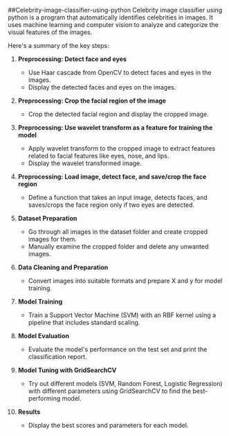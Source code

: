 ##Celebrity-image-classifier-using-python
Celebrity image classifier using python is a program that automatically identifies celebrities in images. It uses machine  learning and computer vision to analyze and categorize the visual features of the images.

Here's a summary of the key steps:

1. **Preprocessing: Detect face and eyes**
   - Use Haar cascade from OpenCV to detect faces and eyes in the images.
   - Display the detected faces and eyes on the images.

2. **Preprocessing: Crop the facial region of the image**
   - Crop the detected facial region and display the cropped image.

3. **Preprocessing: Use wavelet transform as a feature for training the model**
   - Apply wavelet transform to the cropped image to extract features related to facial features like eyes, nose, and lips.
   - Display the wavelet transformed image.

4. **Preprocessing: Load image, detect face, and save/crop the face region**
   - Define a function that takes an input image, detects faces, and saves/crops the face region only if two eyes are detected.

5. **Dataset Preparation**
   - Go through all images in the dataset folder and create cropped images for them.
   - Manually examine the cropped folder and delete any unwanted images.

6. **Data Cleaning and Preparation**
   - Convert images into suitable formats and prepare X and y for model training.

7. **Model Training**
   - Train a Support Vector Machine (SVM) with an RBF kernel using a pipeline that includes standard scaling.

8. **Model Evaluation**
   - Evaluate the model's performance on the test set and print the classification report.

9. **Model Tuning with GridSearchCV**
   - Try out different models (SVM, Random Forest, Logistic Regression) with different parameters using GridSearchCV to find the best-performing model.

10. **Results**
    - Display the best scores and parameters for each model.
